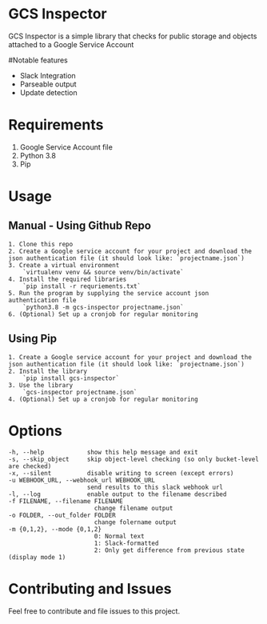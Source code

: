 # GCS Inspector
GCS Inspector is a simple library that checks for public storage and objects attached to a Google Service Account

#Notable features
  - Slack Integration
  - Parseable output
  - Update detection

# Requirements
1. Google Service Account file
2. Python 3.8
3. Pip

# Usage
## Manual - Using Github Repo
    1. Clone this repo
    2. Create a Google service account for your project and download the json authentication file (it should look like: `projectname.json`)
    3. Create a virtual environment
        `virtualenv venv && source venv/bin/activate`
    4. Install the required libraries
        `pip install -r requriements.txt`
    5. Run the program by supplying the service account json authentication file
        `python3.8 -m gcs-inspector projectname.json`
    6. (Optional) Set up a cronjob for regular monitoring

## Using Pip
    1. Create a Google service account for your project and download the json authentication file (it should look like: `projectname.json`)
    2. Install the library
        `pip install gcs-inspector`
    3. Use the library
        `gcs-inspector projectname.json`
    4. (Optional) Set up a cronjob for regular monitoring

# Options
    -h, --help            show this help message and exit
    -s, --skip_object     skip object-level checking (so only bucket-level are checked)
    -x, --silent          disable writing to screen (except errors)
    -u WEBHOOK_URL, --webhook_url WEBHOOK_URL
                          send results to this slack webhook url
    -l, --log             enable output to the filename described
    -f FILENAME, --filename FILENAME
                            change filename output
    -o FOLDER, --out_folder FOLDER
                            change folername output
    -m {0,1,2}, --mode {0,1,2}
                            0: Normal text
                            1: Slack-formatted
                            2: Only get difference from previous state (display mode 1)

# Contributing and Issues
Feel free to contribute and file issues to this project.
